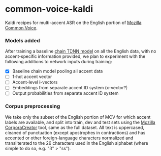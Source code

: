 # common-voice-kaldi
Kaldi recipes for multi-accent ASR on the English portion of [Mozilla Common Voice](https://voice.mozilla.org/).

### Models added
After training a baseline [chain TDNN model](https://kaldi-asr.org/doc/chain.html) on all the English data, with no accent-specific information provided, we plan to experiment with the following additions to network inputs during training:

- [x] Baseline chain model pooling all accent data
- [ ] 1-hot accent vector
- [ ] Accent-level i-vectors
- [ ] Embeddings from separate accent ID system (x-vector?)
- [ ] Output probabilities from separate accent ID system

### Corpus preprocessing
We take only the subset of the English portion of MCV for which accent labels are available, and split into train, dev and test sets using the [Mozilla CorporaCreator](https://github.com/mozilla/CorporaCreator) tool, same as the full dataset. 
All text is uppercased, cleaned of punctuation (except apostrophes in contractions) and has accented or other foreign-language characters normalized and transliterated to the 26 characters used in the English alphabet (where simple to do so, e.g. "ß" > "ss").

